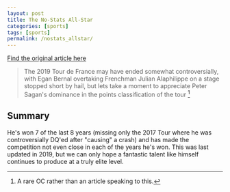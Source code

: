 ```yaml
---
layout: post
title: The No-Stats All-Star
categories: [sports]
tags: [sports]
permalink: /nostats_allstar/
---
```


[Find the original article here](https://en.wikipedia.org/wiki/Points_classification_in_the_Tour_de_France)

> The 2019 Tour de France may have ended somewhat controversially, with Egan Bernal overtaking Frenchman Julian Alaphilippe on a stage stopped short by hail, but lets take a moment to appreciate Peter Sagan's dominance in the points classification of the tour [^1]

## Summary
He's won 7 of the last 8 years (missing only the 2017 Tour where he was controversially DQ'ed after "causing" a crash) and has made the competition not even close in each of the years he's won. This was last updated in 2019, but we can only hope a fantastic talent like himself continues to produce at a truly elite level.

[^1]: A rare OC rather than an article speaking to this. 
